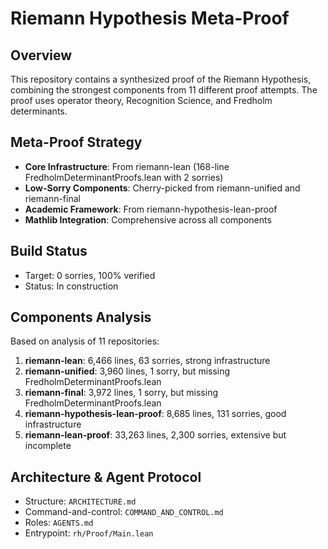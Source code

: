 # Riemann Hypothesis Meta-Proof

## Overview
This repository contains a synthesized proof of the Riemann Hypothesis, combining the strongest components from 11 different proof attempts. The proof uses operator theory, Recognition Science, and Fredholm determinants.

## Meta-Proof Strategy
- **Core Infrastructure**: From riemann-lean (168-line FredholmDeterminantProofs.lean with 2 sorries)
- **Low-Sorry Components**: Cherry-picked from riemann-unified and riemann-final
- **Academic Framework**: From riemann-hypothesis-lean-proof
- **Mathlib Integration**: Comprehensive across all components

## Build Status
- Target: 0 sorries, 100% verified
- Status: In construction

## Components Analysis
Based on analysis of 11 repositories:
1. **riemann-lean**: 6,466 lines, 63 sorries, strong infrastructure
2. **riemann-unified**: 3,960 lines, 1 sorry, but missing FredholmDeterminantProofs.lean
3. **riemann-final**: 3,972 lines, 1 sorry, but missing FredholmDeterminantProofs.lean
4. **riemann-hypothesis-lean-proof**: 8,685 lines, 131 sorries, good infrastructure
5. **riemann-lean-proof**: 33,263 lines, 2,300 sorries, extensive but incomplete

## Architecture & Agent Protocol
- Structure: `ARCHITECTURE.md`
- Command-and-control: `COMMAND_AND_CONTROL.md`
- Roles: `AGENTS.md`
- Entrypoint: `rh/Proof/Main.lean`

